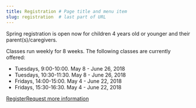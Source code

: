 ```yaml
---
title: Registration # Page title and menu item
slug: registration  # last part of URL
---
```

Spring registration is open now for children 4 years old or younger and their parent(s)/caregivers.

Classes run weekly for 8 weeks. The following classes are currently offered:

- Tuesdays, 9:00-10:00. May 8 - June 26, 2018
- Tuesdays, 10:30-11:30. May 8 - June 26, 2018
- Fridays, 14:00-15:00. May 4 - June 22, 2018
- Fridays, 15:30-16:30. May 4 - June 22, 2018

<a href="{% link signingtime/register.html %}" class="btn btn-primary mr-2" role="button">Register</a><a href="{% link contact.html %}" role="button" class="btn btn-primary">Request more information</a>

